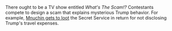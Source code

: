 There ought to be a TV show entitled <i>What's The Scam!? </i>Contestants compete to design a scam that explains mysterious Trump behavior. For example, <a href="https://thehill.com/homenews/administration/477465-mnuchin-aims-to-wait-until-end-of-election-to-disclose-secret-service">Mnuchin gets to loot</a> the Secret Service in return for not disclosing Trump's travel expenses. 
